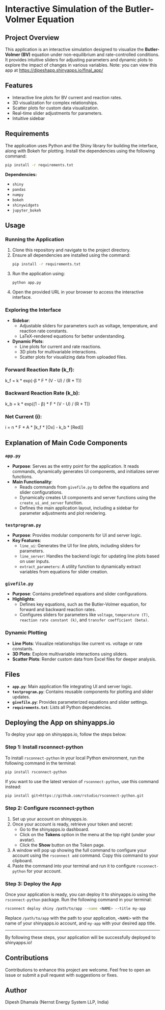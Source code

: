 # Interactive Simulation of the Butler-Volmer Equation

## Project Overview
This application is an interactive simulation designed to visualize the **Butler-Volmer (BV)** equation under non-equilibrium and rate-controlled conditions. It provides intuitive sliders for adjusting parameters and dynamic plots to explore the impact of changes in various variables. Note: you can view this app at https://dipeshapp.shinyapps.io/final_app/

## Features
- Interactive line plots for BV current and reaction rates.
- 3D visualization for complex relationships.
- Scatter plots for custom data visualization.
- Real-time slider adjustments for parameters.
- Intuitive sidebar 

## Requirements
The application uses Python and the Shiny library for building the interface, along with Bokeh for plotting. Install the dependencies using the following command:

```bash
pip install -r requirements.txt
```

**Dependencies:**
- `shiny`
- `pandas`
- `numpy`
- `bokeh`
- `shinywidgets`
- `jupyter_bokeh`

## Usage

### Running the Application
1. Clone this repository and navigate to the project directory.
2. Ensure all dependencies are installed using the command:
   ```bash
   pip install -r requirements.txt
   ```
3. Run the application using:
   ```bash
   python app.py
   ```
4. Open the provided URL in your browser to access the interactive interface.

### Exploring the Interface
- **Sidebar**:
  - Adjustable sliders for parameters such as voltage, temperature, and reaction rate constants.
  - LaTeX-rendered equations for better understanding.
- **Dynamic Plots**:
  - Line plots for current and rate reactions.
  - 3D plots for multivariable interactions.
  - Scatter plots for visualizing data from uploaded files.

### Forward Reaction Rate (k_f):
k_f = k * exp(-β * F * (V - U) / (R * T))

### Backward Reaction Rate (k_b):
k_b = k * exp((1 - β) * F * (V - U) / (R * T))

### Net Current (i):
i = n * F * A * [k_f * [Ox] - k_b * [Red]]



## Explanation of Main Code Components
### `app.py`
- **Purpose**: Serves as the entry point for the application. It reads commands, dynamically generates UI components, and initializes server functions.
- **Main Functionality**:
  - Reads commands from `givefile.py` to define the equations and slider configurations.
  - Dynamically creates UI components and server functions using the `create_ui_and_server` function.
  - Defines the main application layout, including a sidebar for parameter adjustments and plot rendering.

### `testprogram.py`
- **Purpose**: Provides modular components for UI and server logic.
- **Key Features**:
  - `line_ui`: Generates the UI for line plots, including sliders for parameters.
  - `line_server`: Handles the backend logic for updating line plots based on user inputs.
  - `extract_parameters`: A utility function to dynamically extract variables from equations for slider creation.

### `givefile.py`
- **Purpose**: Contains predefined equations and slider configurations.
- **Highlights**:
  - Defines key equations, such as the Butler-Volmer equation, for forward and backward reaction rates.
  - Configures sliders for parameters like `voltage`, `temperature (T)`, `reaction rate constant (k)`, and `transfer coefficient (beta)`.

### Dynamic Plotting
- **Line Plots**: Visualize relationships like current vs. voltage or rate constants.
- **3D Plots**: Explore multivariable interactions using sliders.
- **Scatter Plots**: Render custom data from Excel files for deeper analysis.

## Files
- **`app.py`**: Main application file integrating UI and server logic.
- **`testprogram.py`**: Contains reusable components for plotting and slider updates.
- **`givefile.py`**: Provides parameterized equations and slider settings.
- **`requirements.txt`**: Lists all Python dependencies.
## Deploying the App on shinyapps.io

To deploy your app on shinyapps.io, follow the steps below:

### Step 1: Install rsconnect-python
To install `rsconnect-python` in your local Python environment, run the following command in the terminal:
```bash
pip install rsconnect-python
```

If you want to use the latest version of `rsconnect-python`, use this command instead:
```bash
pip install git+https://github.com/rstudio/rsconnect-python.git
```

### Step 2: Configure rsconnect-python
1. Set up your account on shinyapps.io.
2. Once your account is ready, retrieve your token and secret:
   - Go to the shinyapps.io dashboard.
   - Click on the **Tokens** option in the menu at the top right (under your avatar).
   - Click the **Show** button on the Token page.
3. A window will pop up showing the full command to configure your account using the `rsconnect add` command. Copy this command to your clipboard.
4. Paste the command into your terminal and run it to configure `rsconnect-python` for your account.

### Step 3: Deploy the App
Once your application is ready, you can deploy it to shinyapps.io using the `rsconnect-python` package. Run the following command in your terminal:
```bash
rsconnect deploy shiny /path/to/app --name <NAME> --title my-app
```

Replace `/path/to/app` with the path to your application, `<NAME>` with the name of your shinyapps.io account, and `my-app` with your desired app title.

---
By following these steps, your application will be successfully deployed to shinyapps.io!

## Contributions
Contributions to enhance this project are welcome. Feel free to open an issue or submit a pull request with suggestions or fixes.

## Author
Dipesh Dhamala (Nernst Energy System LLP, India)
